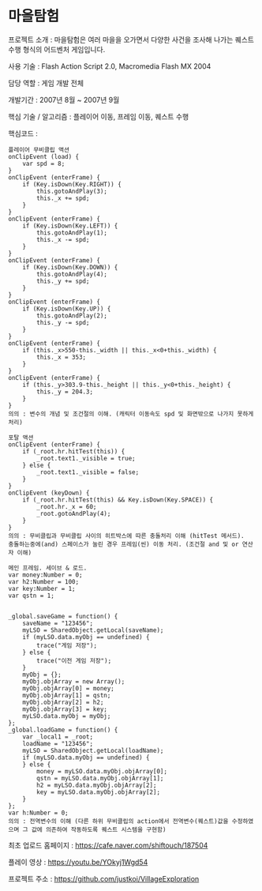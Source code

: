# 마을탐험

프로젝트 소개 : 마을탐험은 여러 마을을 오가면서 다양한 사건을 조사해 나가는 퀘스트 수행 형식의 어드벤처 게임입니다.

사용 기술 : Flash Action Script 2.0, Macromedia Flash MX 2004

담당 역할 : 게임 개발 전체

개발기간 : 2007년 8월 ~  2007년 9월

핵심 기술 / 알고리즘 : 플레이어 이동, 프레임 이동, 퀘스트 수행

핵심코드 : 

```Action Script 2.0
플레이어 무비클립 액션
onClipEvent (load) {
	var spd = 8;
}
onClipEvent (enterFrame) {
	if (Key.isDown(Key.RIGHT)) {
		this.gotoAndPlay(3);
		this._x += spd;
	}
}
onClipEvent (enterFrame) {
	if (Key.isDown(Key.LEFT)) {
		this.gotoAndPlay(1);
		this._x -= spd;
	}
}
onClipEvent (enterFrame) {
	if (Key.isDown(Key.DOWN)) {
		this.gotoAndPlay(4);
		this._y += spd;
	}
}
onClipEvent (enterFrame) {
	if (Key.isDown(Key.UP)) {
		this.gotoAndPlay(2);
		this._y -= spd;
	}
}
onClipEvent (enterFrame) {
	if (this._x>550-this._width || this._x<0+this._width) {
		this._x = 353;
	}
}
onClipEvent (enterFrame) {
	if (this._y>303.9-this._height || this._y<0+this._height) {
		this._y = 204.3;
	}
}
의의 : 변수의 개념 및 조건절의 이해. (캐릭터 이동속도 spd 및 화면밖으로 나가지 못하게 처리)
```

```
포탈 액션
onClipEvent (enterFrame) {
	if (_root.hr.hitTest(this)) {
		_root.text1._visible = true;
	} else {
		_root.text1._visible = false;
	}
}
onClipEvent (keyDown) {
	if (_root.hr.hitTest(this) && Key.isDown(Key.SPACE)) {
		_root.hr._x = 60;
		_root.gotoAndPlay(4);
	}
}
의의 : 무비클립과 무비클립 사이의 히트박스에 따른 충돌처리 이해 (hitTest 메서드). 
충돌하는중에(and) 스페이스가 눌린 경우 프레임(씬) 이동 처리. (조건절 and 및 or 연산자 이해)
```

```
메인 프레임. 세이브 & 로드.
var money:Number = 0;
var h2:Number = 100;
var key:Number = 1;
var qstn = 1;


_global.saveGame = function() {
	saveName = "123456";
	myLSO = SharedObject.getLocal(saveName);
	if (myLSO.data.myObj == undefined) {
		trace("게임 저장");
	} else {
		trace("이전 게임 저장");
	}
	myObj = {};
	myObj.objArray = new Array();
	myObj.objArray[0] = money;
	myObj.objArray[1] = qstn;
	myObj.objArray[2] = h2;
	myObj.objArray[3] = key;
	myLSO.data.myObj = myObj;
};
_global.loadGame = function() {
	var _local1 = _root;
	loadName = "123456";
	myLSO = SharedObject.getLocal(loadName);
	if (myLSO.data.myObj == undefined) {
	} else {
		money = myLSO.data.myObj.objArray[0];
		qstn = myLSO.data.myObj.objArray[1];
		h2 = myLSO.data.myObj.objArray[2];
		key = myLSO.data.myObj.objArray[2];
	}
};
var h:Number = 0;
의의 : 전역변수의 이해 (다른 하위 무비클립의 action에서 전역변수(퀘스트)값을 수정하였으며 그 값에 의존하여 작동하도록 퀘스트 시스템을 구현함)
```

최초 업로드 홈페이지 : https://cafe.naver.com/shiftouch/187504

플레이 영상 : https://youtu.be/YOkyj1Wgd54

프로젝트 주소 : https://github.com/justkoi/VillageExploration

